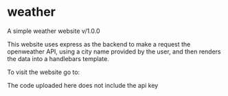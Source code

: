 # weather
A simple weather website
v/1.0.0

This website uses express as the backend to make a request the openweather API, using a city name provided by the user, and then renders the data into a handlebars template.

To visit the website go to: 

The code uploaded here does not include the api key
